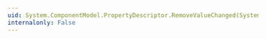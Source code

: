 ```yaml
---
uid: System.ComponentModel.PropertyDescriptor.RemoveValueChanged(System.Object,System.EventHandler)
internalonly: False
---
```

